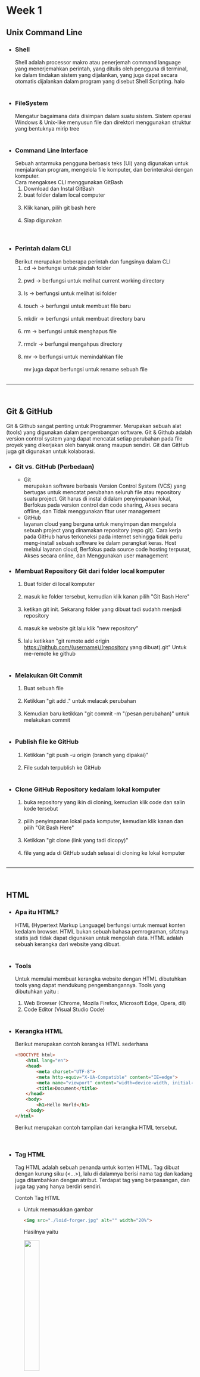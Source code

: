 # Week 1

## Unix Command Line
- ### Shell
    Shell adalah processor makro atau penerjemah command language yang menerjemahkan perintah, yang ditulis oleh pengguna di terminal, ke dalam tindakan sistem yang dijalankan, yang juga dapat secara otomatis dijalankan dalam program yang disebut Shell Scripting.
    halo </br></br>
- ### FileSystem 
    Mengatur bagaimana data disimpan dalam suatu sistem. Sistem operasi Windows & Unix-like menyusun file dan direktori menggunakan struktur yang bentuknya mirip tree </br></br>
- ### Command Line Interface
    Sebuah antarmuka pengguna berbasis teks (UI) yang digunakan untuk menjalankan program, mengelola file komputer, dan berinteraksi dengan komputer. </br>
    Cara mengakses CLI menggunakan GitBash 
    1. Download dan Instal GitBash
    2. buat folder dalam local computer <br>
         <img src="./file-local.JPG" alt=""> </br>
    3. Klik kanan, pilih git bash here<br>
        <img src="./git-bash-here.JPG" alt=""> </br>
    4. Siap digunakan <br>
        <img src="./git-bash.JPG" alt=""> </br></br>
- ### Perintah dalam CLI 
    Berikut merupakan beberapa perintah dan fungsinya dalam CLI 
    1. cd -> berfungsi untuk pindah folder <br>
        <img src="./cd.JPG" alt=""> </br>
    2. pwd -> berfungsi untuk melihat current working directory <br>
        <img src="./pwd.JPG" alt=""> </br>
    3. ls -> berfungsi untuk melihat isi folder <br>
        <img src="./ls.JPG" alt=""> </br>
    4. touch -> berfungsi untuk membuat file baru <br>
        <img src="./touch.JPG" alt=""> </br>
    5. mkdir -> berfungsi untuk membuat directory baru <br>
        <img src="./mkdir.JPG" alt=""> </br>
    6. rm -> berfungsi untuk menghapus file <br>
        <img src="./rm.JPG" alt=""> </br>
    7. rmdir -> berfungsi mengahpus directory <br>
        <img src="./rmdir.JPG" alt=""> </br>
    8. mv -> berfungsi untuk memindahkan file <br>
        <img src="./mv.JPG" alt=""> </br>
        mv juga dapat berfungsi untuk rename sebuah file <br>
        <img src="./mv-rename.JPG" alt=""> </br>
<hr></br>

## Git & GitHub
Git & Github sangat penting untuk Programmer. Merupakan sebuah alat (tools) yang digunakan dalam pengembangan software. Git & Github adalah version control system yang dapat mencatat setiap perubahan pada file proyek yang dikerjakan oleh banyak orang maupun sendiri. Git dan GitHub juga git digunakan untuk kolaborasi.

- ### Git vs. GitHub (Perbedaan)
    - Git </br>
        merupakan software berbasis Version Control System (VCS) yang bertugas untuk mencatat perubahan seluruh file atau repository suatu project. Git harus di instal didalam penyimpanan lokal, Berfokus pada version control dan code sharing, Akses secara offline, dan Tidak menggunakan fitur user management
    - GitHub </br>
        layanan cloud yang berguna untuk menyimpan dan mengelola sebuah project yang dinamakan repository (repo git). Cara kerja pada GitHub harus terkoneksi pada internet sehingga tidak perlu meng-install sebuah software ke dalam perangkat keras. Host melalui layanan cloud, Berfokus pada source code hosting terpusat, Akses secara online, dan Menggunakan user management
    
- ### Membuat Repository Git dari folder local komputer 
    1. Buat folder di local komputer <br>
        <img src="./folder-baru.jpg" alt=""></br>
    2. masuk ke folder tersebut, kemudian klik kanan pilih "Git Bash Here" <br>
        <img src="./folder-git-bash.jpg" alt=""></br>
    3. ketikan git init. Sekarang folder yang dibuat tadi sudahh menjadi repository <br>
        <img src="./git-init.jpg" alt=""></br>
    4. masuk ke website git lalu klik "new repository" <br>
        <img src="./new-repo.jpg" alt=""></br>
    5. lalu ketikkan "git remote add origin https://github.com/(username)/(repository yang dibuat).git" Untuk me-remote ke github <br>
        <img src="./git-remotee.jpg" alt=""></br>

- ### Melakukan Git Commit
    1. Buat sebuah file <br>
        <img src="./buat-file.jpg" alt=""></br>
    2. Ketikkan "git add ." untuk melacak perubahan <br>
        <img src="./git-add.jpg" alt=""></br>
    3. Kemudian baru ketikkan "git commit -m "(pesan perubahan)" untuk melakukan commit <br>
        <img src="./git-commit.jpg" alt=""></br>

- ### Publish file ke GitHub 
    1. Ketikkan "git push -u origin (branch yang dipakai)" <br>
        <img src="git-remote.jpg" alt="">
    2. File sudah terpublish ke GitHub <br>
        <img src="dah-publish.jpg" alt="">

- ### Clone GitHub Repository kedalam lokal komputer
    1. buka repository yang ikin di cloning, kemudian klik code dan salin kode tersebut <br>
        <img src="folder-local.jpg" alt=""></br>
    2. pilih penyimpanan lokal pada komputer, kemudian klik kanan dan pilih "Git Bash Here" <br>
        <img src="git-bash-clone.jpg" alt=""><br>
    3. Ketikkan "git clone (link yang tadi dicopy)"<br>
        <img src="git-clone.jpg" alt=""><br>
    4. file yang ada di GitHub sudah selasai di cloning ke lokal komputer<br>
        <img src="dah-clone.jpg" alt=""><br>

<hr><br>

## HTML 

- ### Apa itu HTML?
    HTML (Hypertext Markup Language) berfungsi untuk memuat konten kedalam browser. HTML bukan sebuah bahasa pemrograman, sifatnya statis jadi tidak dapat digunakan untuk mengolah data. HTML adalah sebuah kerangka dari website yang dibuat.
    <br><br>
- ### Tools 
    Untuk memulai membuat kerangka website dengan HTML dibutuhkan tools yang dapat mendukung pengembangannya. Tools yang dibutuhkan yaitu :
    1. Web Browser (Chrome, Mozila Firefox, Microsoft Edge, Opera, dll)
    2. Code Editor (Visual Studio  Code)
    </br></br>
- ### Kerangka HTML 
    Berikut merupakan contoh kerangka HTML sederhana 
    ```HTML
    <!DOCTYPE html>
        <html lang="en">
        <head>
            <meta charset="UTF-8">
            <meta http-equiv="X-UA-Compatible" content="IE=edge">
            <meta name="viewport" content="width=device-width, initial-scale=1.0">
            <title>Document</title>
        </head>
        <body>
            <h1>Hello World</h1>
        </body>
    </html>
    ```

    Berikut merupakan contoh tampilan dari kerangka HTML tersebut. </br>

    <img src="./struktur html.JPG" alt=""></br></br>

- ### Tag HTML 
    Tag HTML adalah sebuah penanda untuk konten HTML. Tag dibuat dengan kurung siku (<...>), lalu di dalamnya berisi nama tag dan kadang juga ditambahkan dengan atribut. Terdapat tag yang berpasangan, dan juga tag yang hanya berdiri sendiri. 

    Contoh Tag HTML
    - Untuk memasukkan gambar 
        ``` HTML
        <img src="./loid-forger.jpg" alt="" width="20%">
        ```
        Hasilnya yaitu </br>

        <img src="./loid-forger.jpg" alt="" width="30%"></br></br>

    - Formatting Text 
        ```HTML 
            <b>Hello</b><i>World</i>
            <u>Hello World</u>
        ```
        Hasilnya yaitu  
        <b>Hello</b> <i>World</i> </br>
        <u>Hello World</u></br></br>
    
    - Membuat List 
        - Unorder List
            ```HTML
            <ul>
                <li>Nasi Goreng</li>
                <li>Mie Goreng</li>
                <li>Kwetiau</li>
                <li>Nasi Bebek</li>
            </ul>
            ```
            Hasilnya yaitu 
            <ul>
                <li>Nasi Goreng</li>
                <li>Mie Goreng</li>
                <li>Kwetiau</li>
                <li>Nasi Bebek</li>
            </ul> </br>
        - Order List
            ```HTML
            <ol>
                <li>Nasi Goreng</li>
                <li>Mie Goreng</li>
                <li>Kwetiau</li>
                <li>Nasi Bebek</li>
            </ol>
            ```
            Hasilnya yaitu 
            <ol>
                <li>Nasi Goreng</li>
                <li>Mie Goreng</li>
                <li>Kwetiau</li>
                <li>Nasi Bebek</li>
            </ol> 
            </br></br>

- ### Semantic HTML 
    Merupakan sebuah tag HTML yang nama tagnya mengandung arti dari konten tag HTML tersebut. Semantic HTML membantu developer agar lebih “Easy to Read and Understand”. Semantic HTML berfungsi untuk meningkatkan Accessibility, meningkatkan SEO, dan memudahkan mainatain.
    </br></br>

- ### Deploy 
    Merupakan sebuah proses untuk menyebarkan aplikasi yang telah dibuat agar dapat dilihat oleh orang lain. Untuk mendeploy sebuah website, kita dapat mengunggah kedalam server. Dalam case ini, kita dapat menggunakan Netlify. 

<hr></br>

## CSS

- ### Apa itu CSS
    CSS adalah sebuah bahasa yang digunakan untuk mendesain halaman website. Dengan CSS kita dapat kita bisa mengubah warna, menggunakan font custom, editing text format, mengatur tata letak, dan lainnya.
- ### Menyisipkan CSS 
    1. Inline CSS
        Menambahkan CSS pada attribute element HTML. <br>
        ```CSS 
        <h1 style="color:blue; font-weight:bold;">Halo semuanya!</h1>
        ```
        Hasilnya akan seperti ini
        <h1 style="color:blue; font-weight:bold;">Halo semuanya!</h1>
    2. Internal CSS
        Menambahkan tag style pada head di file HTML.
        ```HTML
        <!DOCTYPE html>
            <html lang="en">
            <head>
                <meta charset="UTF-8">
                <meta http-equiv="X-UA-Compatible" content="IE=edge">
                <meta name="viewport" content="width=device-width, initial-scale=1.0">
                <title>Document</title>

                <style>
                    h1 {
                        color : red;
                        font-weight: bold;
                    }
                </style>

            </head>
            <body>
                <h1>Hello World</h1>
            </body>
        </html>
        ```
        Hasilnya akan seperti ini <br>
        <img src="internal-css.jpg" alt=""><br>
    3. Eksternal CSS
        Digunakan jika kita membutuhkan banyak code pada CSS, direkomendasikan untuk memisahkan code CSS di file tersendiri (extension .css) dan terpisah dari file HTML.
        <img src="eksternal-css.jpg" alt=""><br>
        cara untuk menghubungkan eksternal css dengan cara memberikan tag link pada HTML 
        ```html
        <link rel="stylesheet" href="style.css">
        ```

- ### Sintaks dasar CSS
    ```CSS
    h1 {
    color : red;}
    ```
    - berdasarkan kode di atas h1 adalah selector points yang ingin diubah
    - color : red;" adalah declaration
    - setiap declaration terdapat nama properti dan nilainya "color" sebagai properti "red" sebagai nilainya.

- ### Styling CSS 
    ```html
        <!DOCTYPE html>
        <html lang="en">
        <head>
            <meta charset="UTF-8">
            <meta http-equiv="X-UA-Compatible" content="IE=edge">
            <meta name="viewport" content="width=device-width, initial-scale=1.0">
            <title>Document</title>
            <style>
                h1{
                    color : grey;
                    background-color: bisque;
                    font-family: 'Courier New', Courier, monospace;
                }
                h2{
                    background-color: black;
                    color: white;
                }
                img {
                    width: 20%;
                    border-radius: 5px;
                }
            </style>
        </head>
        <body>
            <h1>Selamat datang</h1>
            <h2>Selamat berbelanja ya!</h2>
            <img src="loid-forger.jpg" alt="">
        </body>
        </html>
    ```
                
- ### Flexbox 
     merupakan mode layout yang ada di CSS3 dan digunakan untuk mengatur elemen di suatu halaman web.Bertujuan untuk memberikan container kemampuan untuk mengatur panjang, lebar, dan posisi item-item yang berada di dalamnya agar memaksimalkan ruang yang ada. Flexbox memiliki 1 parent/container dan bisa beberapa child/item.

     - #### Property Container pada Flexbox
        1. Flex Direction <br>
        properti flex-direction digunakan untuk mengatur letak item child ada 4 value flex-direction, yaitu:
            - row (default): secara default letak item child membentuk sebuah baris dari kiri ke kanan. <br>
                <img src="row.jpg" alt=""><br>
            - row-reverse: letak item child membentuk sebuah baris dari kanan ke kiri <br>
                <img src="row-reverse.jpg" alt=""><br>
            - column: letak item child membentuk sebuah baris dari atas ke bawah <br>
                <img src="column.jpg" alt=""><br>
            - column-reverse: letak item child membentuk sebuah baris dari bawah ke atas <br>
                <img src="column-reverse.jpg" alt=""><br>
        2. Flex Wrap <br>
        flex secara default akan membuat tata letak item children dalam 1 line saja. flex akan menyesuaikan space yang ada. Namun jika ingin membatasi jumlah item children dalam 1 line lalu item children yang lain akan pindah ke posisi line yang baru, maka kita bisa menggunakan flex-wrap. 
            - no-wrap (default): secara default, flex tidak menggunakan flex-wrap <br>
                <img src="nowrap.jpg" alt=""><br>
            - wrap: flex item akan memiliki beberapa line dari atas ke bawah jika space dalam 1 line sudah full width. <br>
                <img src="wrap.jpg" alt=""><br>
            - wrap-reverse: kebalikan dari wrap yaitu lex item akan memiliki beberapa line dari bawah ke atas jika space dalam 1 line sudah full width <br>
                <img src="wrap-reverse.jpg" alt=""><br>
        3. Flex Flow
        properti flex-flow digunakan sebagai shortcut untuk set up flex-direction dan flex-wrap bersamaan. <br>
            - row nowrap <br>
                <img src="row-nowrap.jpg" alt=""><br>
            - column wrap <br>
                <img src="column-wrap.jpg" alt=""><br>
            - column reverse <br>
                <img src="column-reverse.jpg" alt=""><br>
            - row-reverse wrap-reverse <br>
                <img src="rowrev-wrap-rev.jpg" alt=""><br>
<hr></br>

## Algoritma dan Struktur Data 

- ### Pengertian Algoritma
    Merupakan langkah – langkah yang dibuat untuk memecahkan suatu masalah. Sebuah Algoritma dikatakann berkualitas jika memenuhi beberapa syarat, yaitu:
    1. Input dan output harus didefinisikan terlebih dahulu dengan tepat
    2. Setiap step harus benar-benar clear dan tidak ambigu
    3. Algoritma seharusnya tidak mengandung suatu code pada bahasa pemograman tertentu. Algoritma harus dibuat agar dapat digunakan dalam bahasa pemograman apapun.
    </br></br>
-	### Kenapa harus tahu algoritma? (Algoritma vs Data Structure?)
    Programming itu adalah algoritma dan struktur data
    Data struktur digunakan untuk mengelola/manajemen sebuah data Dan Algoritma yang akan menyelesaikan suatu permasalahan menggunakan data tersebut. </br></br>
-	### Contoh Algoritma sederhana 
    Membuat algoritma dari kalkulator penambahan 
    1. Step 1: Mulai 
    2. Step 2 : Deklarasi variable angka_1, angka_2
    3. Step 3 : Membaca nilai dari variable angka_1 dan angka_2
    4. Step 4 : Panggil dan lakukan penambahan pada variable sum   (sum = angka_1 + angka_2)
    5. Step 5 : Menampilkan hasil sum 
    6. Step 6 : Selesai </br> 

    Berikut merupakan contoh penerapan algoritma diatas dalam JavaScript 
    ```JavaScript
        let angka_1, angka_2
        angka_1 = 3
        angka_2 = 5
        sum = angka_1 + angka_2 
        console.log(sum) //output : 8
    ```


<hr><br>

## Introduction to JavaScript 
-	### JavaScript?
    Bahasa Pemrograman yang digunakan untuk logic pada sebuah website. Dengan menggunakan JavaScript, dapat membuat website menjadi interaktif dan dinamis. </br></br>
-	### Menjalankan JavaScript
    Dapat dilakukan melalui browser (Chrome, Mozila Firefox, Microsoft Edge, Opera, dll)</br></br>
-	### Tipe Data dalam JavaScript
    Merupakan pengelompokan yang diberikan untuk berbagai macam data dalam yang digunakan dalam programming. Terdapat 6 Tipe data dasar dalam JavaScript, yaitu : 
    1.	Number -> tipe data yang memuat angka termasuk angka desimal
    2.	String -> grup karakter yang ada pada keyboard laptop/PC kita yaitu letters (huruf), number (angka), spaces (spasi), symbol, dan lainnya.
    Harus diawali dan diakhiri dengan single quotes ‘ … ‘ ataupun double quotes “ … “.
    3.	Boolean -> hanya mempunyai 2 nilai (true/false)
    4.	Null -> mengartikan bahwa sebuah variable/data tidak memiliki nilai
    5.	Undefined -> mengartikan variable/data tidak memiliki nilai
    6.	Object -> tipe data object adalah koleksi data yang saling berhubungan (related). Tipe data pbject dapat menyimpan data dengan tipe data apapun (number, string, boolean, dan lainnya). Tipe data object mempunyai key dan value.</br></br>
-	### Operator 
    1.	Assignment (=)
        Menyimpan sebuah nilai dalam variable <br>
        ```JavaScript
        let angka = 1;
        ```
    2.	Mathematical Assignment Operator
        ```JavaScript
        let a = 4;
        a = a+1
        console.log(a); //output 5
        ```
        Dapat disederhanakan menjadi 
        ```
        let a = 4;
        a += 1
        console.log(a); //output 5
        ```
    3.	Increment dan Decrement 
        Digunakan untuk menambah atau mengurangi sebuah nilai. Banyak tambah/kurangnya yaitu 1 
        ```JavaScript
        let a = 4;
        a++;
        console.log(a); //output 5
        ```
        ```JavaScript
        let a = 4;
        a--;
        console.log(a); //output 3
        ```
    4.	Arithmetic Operator 
        Merupakan operator yang melibatkan operasi matematika 
        -	Tambah (+)
        -	Kuramg (-)
        -	Perkalian (*)
        -	Pembagian (/)
        -	Modulus (%)
        ```JavaScript
        console.log(7 + 3) // output : 10
        console.log(2 - 1) // output : 1
        console.log(5 * 2) // output : 10
        console.log(15 / 3) // output : 5
        console.log(8 % 2) // output : 0  
        ```
    5.	Comparison 
        Operator yang membandingkan dua nilai. Hasilnya akan bersifat true atau false. 
        -	Lebih kecil dari : <
        -	Lebih besar dari: >
        -	Lebih kecil atau sama dengan: <=
        -	Lebih besar atau sama dengan: >=
        -	Sama dengan: ===
        -	Tidak sama dengan: !==
        ```JavaScript
        1 < 2 // output : True
        1 > 2; // output : False
        "Apple" === "Jeruk" // output : False
        "Apple" !== "Jeruk" // output : True 
        ```
    6.	Logical Operator 
        Digunakan untuk sebuah conditional. Akan menghasilkan nilai Boolean (true/false)
        -	AND operator : &&
        ```JavaScript
        console.log(true && true) // output : true 
        console.log(true && false) // output : false
        console.log(false && false) // output : false  
        ```
        -	OR operator: ||
        ```JavaScript
        console.log(true || true) // output : true 
        console.log(true || false) // output : true
        console.log(false || false) // output : false   
        ```
        -	NOT operator: !
        ```JavaScript
        let tahu = true;
        console.log(!tahu) // output : false
        ```
        </br></br>
- ### Control Flow 
    1. Kondisional 
        Merupakan sebuah percabangan dalam suatu kondisi. Cara kerjanya yaitu conditional statement akan mengecek suatu kondisi spesifik dan menjalankan perintah berdasarkan kondisi tersebut. 
        - If statement 
            ```JavaScript
            if (true){
                console.log("pesan ini akan muncul") 
            }
            // output : prints "pesan ini akan muncul"
            
            if (false){
                console.log("tidak terjadi apa apa")
            }
            ```
            Contoh IF statement 
            ```JavaScript 
            let haus = true;
            if (haus){
                console.log("minum")
            }
            // output : prints "minum"
            ```
        - if.. else...
            ```JavaScript 
            let haus = false;
            if (haus){
                console.log("minum")
            } else {
                console.log("ga dulu")
            }
            ```
        - if.. else if...
            ```JavaScript
            let keadaan = "haus"; 
            if (keadaan == "haus"){
                console.log("minum dulu dong")
            } else if (keadaam == "laper"){
                console.log("makan dulu gih")
            } else {
                console.log("tidur aja kali ye")
            }
            ```
        - switch case 
            switch case digunakan jika kondisi dan percabangan terlalu banyak
            ```JavaScript 
            let hitung = 2;
            switch (hitung){
                case 1 : console.log("hitungan ke - "+ hitung)
                break;
                case 2 : console.log("hitungan ke - "+ hitung)
                break;
                case 3 : console.log("hitungan ke - "+ hitung)
                break;
                case 4 : console.log("hitungan ke - "+ hitung)
                break;
                case 5 : console.log("hitungan ke - "+ hitung)
                break;
                default : console.log("dah gaada apa2")
            } // output : hitungan ke - 2
            ```
        - Ternary Option 
            merupakan short-syntax dari if.. else
             ```JavaScript
             let hujan = true;
            hujan ? console.log("Bawa Payung") : console.log("panas cuy");
            // output : prints "bawa payung"
             ```

    </br>

    2. Looping 
        Looping adalah statement yang mengulang sebuah instruksi hingga kondisi terpenuhi atau jika kondisi stop/berhenti tercapai.
        - for loop 
            ```JavaScript
            let a = 1;
            for (a; a <= 5; a++){
                console.log(a)
            } //output : 
                // 1
                // 2
                // 3
                // 4
                // 5
            ```
        - while 
            Perulangan ini sama saja dengan while. Tapi while digunakan untuk kondisi dimana kita tidak mengetahui jumlah pasti pengulangan.
            ```JavaScript 
            let warga = 2;
            let i;
            while (i <= jumlah warga){
                console.log("tampilkan data warga ke - " + warga)
                i++;
            }
            ```
        - Do While
            Statement akan dikerjakan terlebih dahulu baru pengecekan kondisi
            ```JavaScript
            let makanan = 5;
            do {
                console.log("makan dulu lah, masi ada makanan")
                makanan--;
            } while (makanan = 0){
                console.log("makanan lu dah habis, lu sih makan mulu")
            }
            ```
        - Nested Loop 
            Membuat perulangan dalam perulangan 
            ```JavaScript 
            for (let i = 0; i <= 10; i++){
                for (let j = 1; j <= i; j++){
                    console.log("baris" + i)
                    console.log("kolom" + j)
                }
            }
            ```



